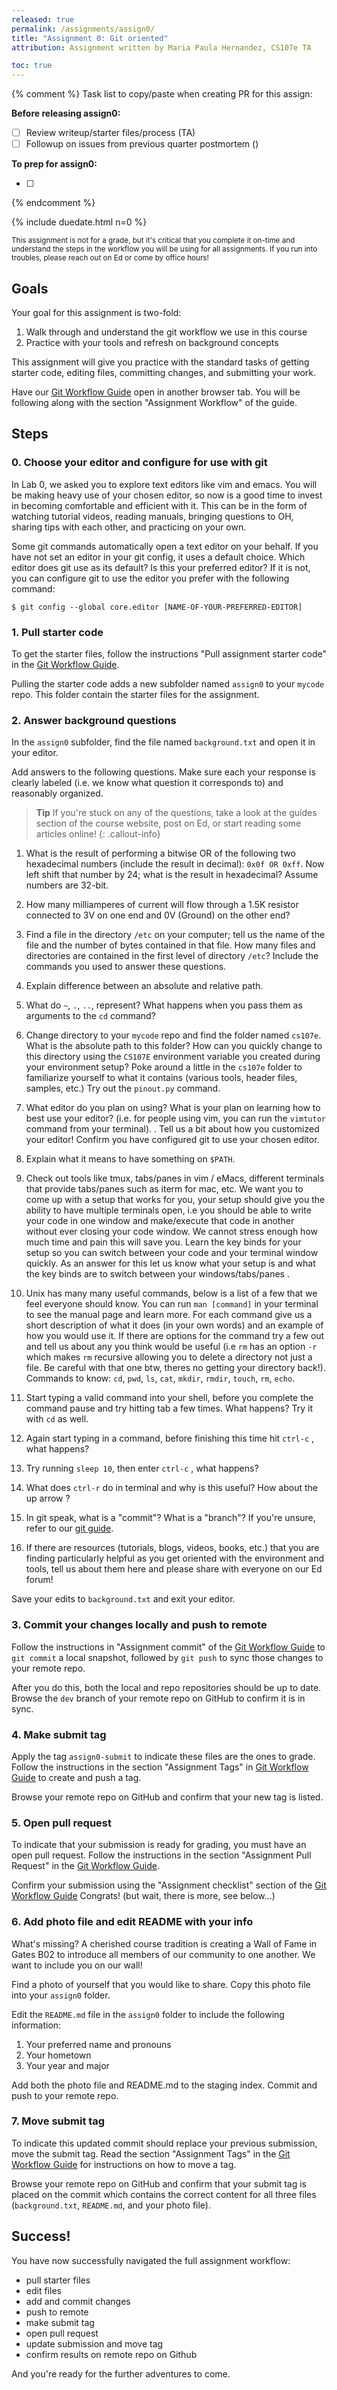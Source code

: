 ```yaml
---
released: true
permalink: /assignments/assign0/
title: "Assignment 0: Git oriented"
attribution: Assignment written by Maria Paula Hernandez, CS107e TA

toc: true
---
```


{% comment %}
Task list to copy/paste when creating PR for this assign:

**Before releasing assign0:**

- [ ] Review writeup/starter files/process (TA)
- [ ] Followup on issues from previous quarter postmortem ()

**To prep for assign0:**

- [ ]

{% endcomment %}


{% include duedate.html n=0 %}

<small>This assignment is not for a grade, but it's critical that you complete it on-time and understand the steps in the workflow you will be using for all assignments. If you run into troubles, please reach out on Ed or come by office hours!</small>

## Goals

Your goal for this assignment is two-fold:

1. Walk through and understand the git workflow we use in this course
2. Practice with your tools and refresh on background concepts

This assignment will give you practice with the standard tasks of getting starter code, editing files, 
committing changes, and submitting your work.

Have our <a href="/guides/cs107e-git#assignment-workflow" target="gwg">Git Workflow Guide</a> open in another browser tab. You will be following along with the section "Assignment Workflow" of the guide.

## Steps

### 0. Choose your editor and configure for use with git

In Lab 0, we asked you to explore text editors like vim and emacs. You
will be making heavy use of your chosen editor, so now is a good time to invest in
becoming comfortable and efficient with it.  This can be in the form of 
watching tutorial videos, reading manuals, bringing questions to OH, sharing tips with
each other, and practicing on your own.

Some git commands automatically open a text editor on your behalf. If you have not set an editor
in your git config, it uses a default choice.  Which editor does git use as its default?
Is this your preferred editor? If it is not, you can configure git to use the editor you prefer with the following command:

```console
$ git config --global core.editor [NAME-OF-YOUR-PREFERRED-EDITOR]
```

### 1. Pull starter code

To get the starter files, follow the instructions "Pull assignment starter code" in the <a href="/guides/cs107e-git#pull-assignment-starter-code" target="gwg">Git Workflow Guide</a>.

Pulling the starter code adds a new subfolder named `assign0` to  your `mycode` repo.
This folder contain the starter files for the assignment.

### 2. Answer background questions

In the `assign0` subfolder, find the file named `background.txt` and open it in your editor.

Add answers to the following questions.  Make sure each your response is clearly labeled (i.e.
we know what question it corresponds to) and reasonably organized.

> **Tip** If you're stuck on any of the questions, take a look at the guides section
> of the course website, post on Ed, or start reading some articles online!
> {: .callout-info}

1. What is the result of performing a bitwise OR of the following two
   hexadecimal numbers (include the result in decimal): `0x0f OR 0xff`. Now left
   shift that number by 24; what is the result in hexadecimal? Assume numbers are 32-bit.

2. How many milliamperes of current will flow through a 1.5K resistor connected
   to 3V on one end and 0V (Ground) on the other end?

3. Find a file in the directory `/etc` on your computer; tell us the name of the
   file and the number of bytes contained in that file. How many files and
   directories are contained in the first level of directory `/etc`? Include
   the commands you used to answer these questions.

4. Explain difference between an absolute and relative path. 

5. What do  `~`, `.`, `..`, represent? What happens when you pass them as arguments to the `cd` command?

6. Change directory to your `mycode` repo and find the folder named `cs107e`. What is
   the absolute path to this folder? How can you quickly change to this directory using the
   `CS107E` environment variable you created during your environment setup? Poke around
   a little in the `cs107e` folder to familiarize yourself to what it contains (various tools,
   header files, samples, etc.) Try out the `pinout.py` command.

7. What editor do you plan on using? What is your plan on learning
   how to best use your editor? (i.e. for people using vim, you can run the `vimtutor` command from your terminal). . Tell us a bit about how you customized your
   editor! Confirm you have configured git to use your chosen editor.

8. Explain what it means to have something on `$PATH`. 

9. Check out tools like tmux, tabs/panes in vim / eMacs, different terminals that provide tabs/panes such as iterm for mac, etc. 
   We want you to come up with a setup that works for you, your setup should give you the ability to have
   multiple terminals open, i.e you should be able to write your code in one window and make/execute that code in another without ever closing your code window.
   We cannot stress enough how much time and pain this will save you. Learn the key binds for your setup so you can switch between your code and your terminal window quickly.
   As an answer for this let us know what your setup is and what the key binds are to switch between your windows/tabs/panes .

10. Unix has many many useful commands, below is a list of a few that we feel everyone should know.
    You can run `man [command]` in your terminal to see the manual page and learn more.
    For each command give us a short description of what it does (in your own words) and an example of how you would use it.
    If there are options for the command try a few out and tell us about any you think would be useful 
    (i.e `rm` has an option `-r` which makes `rm` recursive allowing you to delete a directory not just a file.
    Be careful with that one btw, theres no getting your directory back!). 
    Commands to know: `cd`, `pwd`, `ls`, `cat`, `mkdir`, `rmdir`, `touch`, `rm`, `echo`.

11. Start typing a valid command into your shell, before you complete the command pause and try hitting tab a few times. What happens? Try it with `cd` as well. 

12. Again start typing in a command, before finishing this time hit `ctrl-c` , what happens? 

13. Try running `sleep 10`, then enter `ctrl-c` , what happens? 

14. What does `ctrl-r` do in terminal and why is this useful? How about the up arrow ? 

15. In git speak, what is a "commit"? What is a "branch"?
   If you're unsure, refer to our [git guide](/guides/git).

16. If there are resources (tutorials, blogs, videos, books, etc.) that you are finding particularly helpful as you get oriented with the environment and tools, tell us about them here and please share with everyone on our Ed forum!

Save your edits to `background.txt` and exit your editor.

### 3. Commit your changes locally and push to remote

Follow the instructions in "Assignment commit" of the <a href="/guides/cs107e-git#assignment-commit" target="gwg">Git Workflow Guide</a> to `git commit` a local snapshot, followed by `git push` to sync those changes to your remote repo.

After you do this, both the local and repo repositories should be up to date. Browse the `dev` branch of your remote repo on GitHub to confirm it is in sync.

<a name="submit"></a>
### 4. Make submit tag
Apply the tag `assign0-submit` to indicate these files are the ones to grade. Follow the instructions in the section "Assignment Tags"
in <a href="/guides/cs107e-git#assignment-tags" target="gwg">Git Workflow Guide</a> to create and push a tag.

Browse your remote repo on GitHub and confirm that your new tag is listed.

### 5. Open pull request

To indicate that your submission is ready for grading, you must have an open pull request.
Follow the instructions in the section "Assignment Pull Request" in the <a href="/guides/cs107e-git#assignment-pull-request" target="gwg">Git Workflow Guide</a>.

Confirm your submission using the "Assignment checklist" section of the <a href="/guides/cs107e-git#assignment-checklist" target="gwg">Git Workflow Guide</a> Congrats! (but wait, there is more, see below...)

### 6. Add photo file and edit README with your info

What's missing? A cherished course tradition is creating a Wall of Fame in Gates B02
to introduce all members of our community to one another. We
want to include you on our wall!

Find a photo of yourself that you would like to share. Copy this photo file into your `assign0` folder.

Edit the `README.md` file in the `assign0` folder to include the following information:
1. Your preferred name and pronouns 
2. Your hometown 
3. Your year and major

Add both the photo file and README.md to the staging index. Commit and push to your remote repo.

### 7. Move submit tag

To indicate this updated commit should replace your previous submission, move the submit tag.  Read the section "Assignment Tags" in the <a href="/guides/cs107e-git#assignment-tags" target="gwg">Git Workflow Guide</a> for instructions on how to move a tag.

Browse your remote repo on GitHub and confirm that your submit tag is placed on the commit which contains the correct content for all three files (`background.txt`, `README.md`, and your photo file).

## Success!
You have now successfully navigated the full assignment workflow:
- pull starter files
- edit files
- add and commit changes
- push to remote
- make submit tag
- open pull request
- update submission and move tag
- confirm results on remote repo on Github

And you're ready for the further adventures to come.
